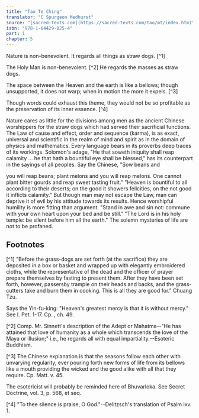 ```yaml
---
title: "Tao Te Ching"
translator: "C Spurgeon Medhurst"
source: "[sacred-texts.com](https://sacred-texts.com/tao/mt/index.htm)"
isbn: "978-1-64429-025-4"
part: 1
chapter: 5
---
```

Nature is non-benevolent. It regards all things as straw dogs. [^1]

The Holy Man is non-benevolent. [^2] He regards the masses as straw dogs.

The space between the Heaven and the earth is like a bellows; though unsupported, it does not warp; when in motion the more it expels. [^3]

Though words could exhaust this theme, they would not be so profitable as the preservation of its inner essence. [^4]

Nature cares as little for the divisions among men as the ancient Chinese worshippers for the straw dogs which had served their sacrificial functions. The Law of cause and effect, order and sequence (karma), is as exact, universal and scientific in the realm of mind and spirit as in the domain of physics and mathematics. Every language bears in its proverbs deep traces of its workings. Solomon's adage, "He that soweth iniquity shall reap calamity ... he that hath a bountiful eye shall be blessed," has its counterpart in the sayings of all peoples. Say the Chinese, "Sow beans and

you will reap beans; plant melons and you will reap melons. One cannot plant bitter gourds and reap sweet tasting fruit." "Heaven is bountiful to all according to their deserts; on the good it showers felicities, on the not good it inflicts calamity." But though man may not escape the Law, man can deprive it of evil by his attitude towards its results. Hence worshipful humility is more fitting than argument. "Stand in awe and sin not: commune with your own heart upon your bed and be still." "The Lord is in his holy temple: be silent before him all the earth." The solemn mysteries of life are not to be profaned.

## Footnotes

[^1] "Before the grass-dogs are set forth (at the sacrifice) they are deposited in a box or basket and wrapped up with elegantly embroidered cloths, while the representative of the dead and the officer of prayer prepare themselves by fasting to present them. After they have been set forth, however, passersby trample on their heads and backs, and the grass-cutters take and burn them in cooking. This is all they are good for." Chuang Tzu.

Says the Yin-fu-king: "Heaven's greatest mercy is that it is without mercy." See I. Pet. 1-17. Cp. , ch. 49.

[^2] Comp. Mr. Sinnett's description of the Adept or Mahatma--"He has attained that love of humanity as a whole which transcends the love of the Maya or illusion;" i.e., he regards all with equal impartiality.--Esoteric Buddhism.

[^3] The Chinese explanation is that the seasons follow each other with unvarying regularity, ever pouring forth new forms of life from its bellows like a mouth providing the wicked and the good alike with all that they require. Cp. Matt. v. 45.

The esotericist will probably be reminded here of Bhuvarloka. See Secret Doctrine, vol. 3, p. 568, et seq.

[^4] "To thee silence is praise, O God."--Delitzsch's translation of Psalm lxv. 1.
